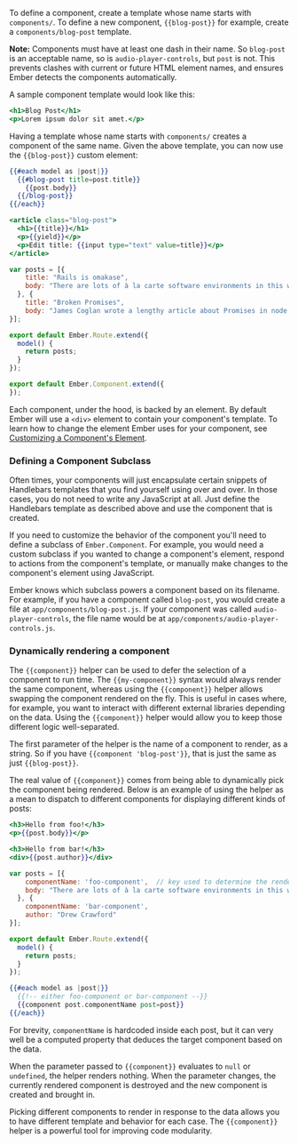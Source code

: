 To define a component, create a template whose name starts with
`components/`. To define a new component, `{{blog-post}}` for example,
create a `components/blog-post` template.

**Note:** Components must have at least one dash in their name. So `blog-post` is an acceptable name, so is `audio-player-controls`, but `post` is not. This prevents clashes with current or future HTML element names, and
ensures Ember detects the components automatically.

A sample component template would look like this:

```handlebars {data-filename=app/templates/components/blog-post.hbs}
<h1>Blog Post</h1>
<p>Lorem ipsum dolor sit amet.</p>
```

Having a template whose name starts with `components/` creates a
component of the same name. Given the above template, you can now use the
`{{blog-post}}` custom element:

<!--- <a class="jsbin-embed" href="http://jsbin.com/tikenoniku/1/edit?output">JS Bin</a><script src="http://static.jsbin.com/js/embed.js"></script> -->
<!--- The example above uses `<script>` tags to work inside of JSBin.-->
```handlebars {data-filename=app/templates/index.hbs}
{{#each model as |post|}}
  {{#blog-post title=post.title}}
    {{post.body}}
  {{/blog-post}}
{{/each}}
```

```handlebars {data-filename=app/templates/components/blog-post.hbs}
<article class="blog-post">
  <h1>{{title}}</h1>
  <p>{{yield}}</p>
  <p>Edit title: {{input type="text" value=title}}</p>
</article>
```

```javascript {data-filename=app/routes/index.js}
var posts = [{
    title: "Rails is omakase",
    body: "There are lots of à la carte software environments in this world."
  }, {
    title: "Broken Promises",
    body: "James Coglan wrote a lengthy article about Promises in node.js."
}];

export default Ember.Route.extend({
  model() {
    return posts;
  }
});
```

```javascript {data-filename=app/components/blog-post.js}
export default Ember.Component.extend({
});
```

Each component, under the hood, is backed by an element. By default
Ember will use a `<div>` element to contain your component's template.
To learn how to change the element Ember uses for your component, see
[Customizing a Component's
Element](../customizing-a-components-element).


### Defining a Component Subclass

Often times, your components will just encapsulate certain snippets of
Handlebars templates that you find yourself using over and over. In
those cases, you do not need to write any JavaScript at all. Just define
the Handlebars template as described above and use the component that is
created.

If you need to customize the behavior of the component you'll
need to define a subclass of `Ember.Component`. For example, you would
need a custom subclass if you wanted to change a component's element,
respond to actions from the component's template, or manually make
changes to the component's element using JavaScript.

Ember knows which subclass powers a component based on its filename. For
example, if you have a component called `blog-post`, you would create a
file at `app/components/blog-post.js`. If your component was called
`audio-player-controls`, the file name would be at
`app/components/audio-player-controls.js`.

### Dynamically rendering a component

The `{{component}}` helper can be used to defer the selection of a component to
run time. The `{{my-component}}` syntax would always render the same component,
whereas using the `{{component}}` helper allows swapping the component rendered
on the fly. This is useful in cases where, for example, you want to interact
with different external libraries depending on the data. Using the `{{component}}`
helper would allow you to keep those different logic well-separated.

The first parameter of the helper is the name of a component to render, as a string. So if you have `{{component 'blog-post'}}`, that is just the same as just `{{blog-post}}`.

The real value of `{{component}}` comes from being able to dynamically pick
the component being rendered. Below is an example of using the helper as a
mean to dispatch to different components for displaying different kinds of posts:


```handlebars {data-filename=app/templates/components/foo-component.hbs}
<h3>Hello from foo!</h3>
<p>{{post.body}}</p>
```

```handlebars {data-filename=app/templates/components/bar-component.hbs}
<h3>Hello from bar!</h3>
<div>{{post.author}}</div>
```

```javascript {data-filename=app/routes/index.js}
var posts = [{
    componentName: 'foo-component',  // key used to determine the rendered component
    body: "There are lots of à la carte software environments in this world."
  }, {
    componentName: 'bar-component',
    author: "Drew Crawford"
}];

export default Ember.Route.extend({
  model() {
    return posts;
  }
});
```

```handlebars {data-filename=app/templates/index.hbs}
{{#each model as |post|}}
  {{!-- either foo-component or bar-component --}}
  {{component post.componentName post=post}}
{{/each}}
```

For brevity, `componentName` is hardcoded inside each post, but it can very
well be a computed property that deduces the target component based on the data.

When the parameter passed to `{{component}}` evaluates to `null` or `undefined`,
the helper renders nothing. When the parameter changes, the currently rendered
component is destroyed and the new component is created and brought in.

Picking different components to render in response to the data allows you to
have different template and behavior for each case. The `{{component}}` helper
is a powerful tool for improving code modularity.